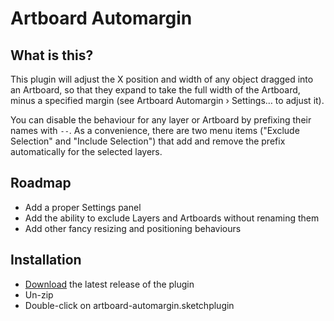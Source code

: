 # Artboard Automargin

## What is this?

This plugin will adjust the X position and width of any object dragged into an Artboard, so that they expand to take the full width of the Artboard, minus a specified margin (see Artboard Automargin › Settings… to adjust it).

You can disable the behaviour for any layer or Artboard by prefixing their names with `--`. As a convenience, there are two menu items ("Exclude Selection" and "Include Selection") that add and remove the prefix automatically for the selected layers.

## Roadmap

- Add a proper Settings panel
- Add the ability to exclude Layers and Artboards without renaming them
- Add other fancy resizing and positioning behaviours

## Installation

- [Download](../../releases/latest/download/artboard-automargin.sketchplugin.zip) the latest release of the plugin
- Un-zip
- Double-click on artboard-automargin.sketchplugin

